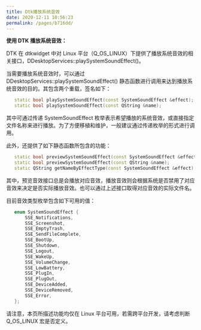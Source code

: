 ```yaml
---
title: Dtk播放系统音效
date: 2020-12-11 10:56:23
permalink: /pages/b716dd/
---
```



**使用 DTK 播放系统音效：**

DTK 在 dtkwidget 中对 Linux 平台（Q_OS_LINUX）下提供了播放系统音效的相关接口，DDesktopServices::playSystemSoundEffect()。

当需要播放系统音效时，可以通过 DDesktopServices::playSystemSoundEffect() 静态函数进行调用来达到播放系统音效的目的。其包含两个重载，签名如下：

```cpp
   static bool playSystemSoundEffect(const SystemSoundEffect &effect);
   static bool playSystemSoundEffect(const QString &name);
```

其中可通过传递 SystemSoundEffect 枚举表示希望播放的系统音效，或直接指定文件名称来进行播放。为了方便移植和维护，一般建议通过传递枚举的形式进行调用。

此外，还提供了如下静态函数所包含的功能：

```cpp
   static bool previewSystemSoundEffect(const SystemSoundEffect &effect);
   static bool previewSystemSoundEffect(const QString &name);
   static QString getNameByEffectType(const SystemSoundEffect &effect);
```

其中，预览音效接口总是会播放对应音效，播放音效则会根据系统是否禁用了对应音效来决定是否实际播放音效。也可以通过上述接口取得对应音效的实际文件名。

目前音效类型枚举包含如下可用的值：

```cpp
   enum SystemSoundEffect {
       SSE_Notifications,
       SSE_Screenshot,
       SSE_EmptyTrash,
       SSE_SendFileComplete,
       SSE_BootUp,
       SSE_Shutdown,
       SSE_Logout,
       SSE_WakeUp,
       SSE_VolumeChange,
       SSE_LowBattery,
       SSE_PlugIn,
       SSE_PlugOut,
       SSE_DeviceAdded,
       SSE_DeviceRemoved,
       SSE_Error,
   };
```

请注意，本页所描述功能均仅在 Linux 平台可用，若需跨平台开发，请考虑判断 Q_OS_LINUX 宏是否定义。